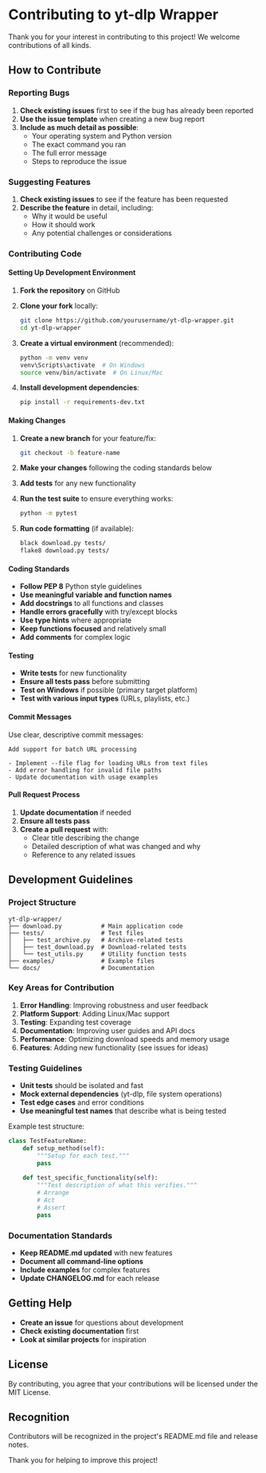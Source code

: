 # Contributing to yt-dlp Wrapper

Thank you for your interest in contributing to this project! We welcome contributions of all kinds.

## How to Contribute

### Reporting Bugs

1. **Check existing issues** first to see if the bug has already been reported
2. **Use the issue template** when creating a new bug report
3. **Include as much detail as possible**:
   - Your operating system and Python version
   - The exact command you ran
   - The full error message
   - Steps to reproduce the issue

### Suggesting Features

1. **Check existing issues** to see if the feature has been requested
2. **Describe the feature** in detail, including:
   - Why it would be useful
   - How it should work
   - Any potential challenges or considerations

### Contributing Code

#### Setting Up Development Environment

1. **Fork the repository** on GitHub
2. **Clone your fork** locally:
   ```bash
   git clone https://github.com/yourusername/yt-dlp-wrapper.git
   cd yt-dlp-wrapper
   ```

3. **Create a virtual environment** (recommended):
   ```bash
   python -m venv venv
   venv\Scripts\activate  # On Windows
   source venv/bin/activate  # On Linux/Mac
   ```

4. **Install development dependencies**:
   ```bash
   pip install -r requirements-dev.txt
   ```

#### Making Changes

1. **Create a new branch** for your feature/fix:
   ```bash
   git checkout -b feature-name
   ```

2. **Make your changes** following the coding standards below

3. **Add tests** for any new functionality

4. **Run the test suite** to ensure everything works:
   ```bash
   python -m pytest
   ```

5. **Run code formatting** (if available):
   ```bash
   black download.py tests/
   flake8 download.py tests/
   ```

#### Coding Standards

- **Follow PEP 8** Python style guidelines
- **Use meaningful variable and function names**
- **Add docstrings** to all functions and classes
- **Handle errors gracefully** with try/except blocks
- **Use type hints** where appropriate
- **Keep functions focused** and relatively small
- **Add comments** for complex logic

#### Testing

- **Write tests** for new functionality
- **Ensure all tests pass** before submitting
- **Test on Windows** if possible (primary target platform)
- **Test with various input types** (URLs, playlists, etc.)

#### Commit Messages

Use clear, descriptive commit messages:

```
Add support for batch URL processing

- Implement --file flag for loading URLs from text files
- Add error handling for invalid file paths
- Update documentation with usage examples
```

#### Pull Request Process

1. **Update documentation** if needed
2. **Ensure all tests pass**
3. **Create a pull request** with:
   - Clear title describing the change
   - Detailed description of what was changed and why
   - Reference to any related issues

## Development Guidelines

### Project Structure

```
yt-dlp-wrapper/
├── download.py           # Main application code
├── tests/                # Test files
│   ├── test_archive.py   # Archive-related tests
│   ├── test_download.py  # Download-related tests
│   └── test_utils.py     # Utility function tests
├── examples/             # Example files
└── docs/                 # Documentation
```

### Key Areas for Contribution

1. **Error Handling**: Improving robustness and user feedback
2. **Platform Support**: Adding Linux/Mac support
3. **Testing**: Expanding test coverage
4. **Documentation**: Improving user guides and API docs
5. **Performance**: Optimizing download speeds and memory usage
6. **Features**: Adding new functionality (see issues for ideas)

### Testing Guidelines

- **Unit tests** should be isolated and fast
- **Mock external dependencies** (yt-dlp, file system operations)
- **Test edge cases** and error conditions
- **Use meaningful test names** that describe what is being tested

Example test structure:
```python
class TestFeatureName:
    def setup_method(self):
        """Setup for each test."""
        pass
    
    def test_specific_functionality(self):
        """Test description of what this verifies."""
        # Arrange
        # Act
        # Assert
        pass
```

### Documentation Standards

- **Keep README.md updated** with new features
- **Document all command-line options**
- **Include examples** for complex features
- **Update CHANGELOG.md** for each release

## Getting Help

- **Create an issue** for questions about development
- **Check existing documentation** first
- **Look at similar projects** for inspiration

## License

By contributing, you agree that your contributions will be licensed under the MIT License.

## Recognition

Contributors will be recognized in the project's README.md file and release notes.

Thank you for helping to improve this project!
